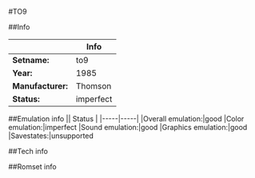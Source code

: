 #TO9

##Info

||Info|
|-----|-----|
|**Setname:**|to9
|**Year:**|1985
|**Manufacturer:**|Thomson
|**Status:**|imperfect

##Emulation info
|| Status |
|-----|-----|
|Overall emulation:|good
|Color emulation:|imperfect
|Sound emulation:|good
|Graphics emulation:|good
|Savestates:|unsupported

##Tech info

##Romset info

<!--- START OF EDITED COMMENT DO NOT TOUCH TEXT ABOVE-->
